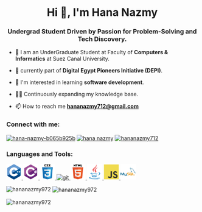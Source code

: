 <h1 align="center">Hi 👋, I'm Hana Nazmy</h1>
<h3 align="center">Undergrad Student Driven by Passion for Problem-Solving and Tech Discovery.</h3>

- 🏫 I am an UnderGraduate Student at Faculty of **Computers & Informatics** at Suez Canal University.
- 🔭 currently part of **Digital Egypt Pioneers Initiative (DEPI)**.
- 🌱 I'm interested in learning **software development**.
- 🏋‍♀ Continuously expanding my knowledge base.

- 📫 How to reach me **hananazmy712@gmail.com**

<h3 align="left">Connect with me:</h3>
<p align="left">
<a href="https://linkedin.com/in/hana-nazmy-b065b925b" target="blank"><img align="center" src="https://raw.githubusercontent.com/rahuldkjain/github-profile-readme-generator/master/src/images/icons/Social/linked-in-alt.svg" alt="hana-nazmy-b065b925b" height="30" width="40" /></a>
<a href="https://codeforces.com/profile/hana nazmy" target="blank"><img align="center" src="https://raw.githubusercontent.com/rahuldkjain/github-profile-readme-generator/master/src/images/icons/Social/codeforces.svg" alt="hana nazmy" height="30" width="40" /></a>
<a href="https://www.leetcode.com/hananazmy712" target="blank"><img align="center" src="https://raw.githubusercontent.com/rahuldkjain/github-profile-readme-generator/master/src/images/icons/Social/leet-code.svg" alt="hananazmy712" height="30" width="40" /></a>
</p>

<h3 align="left">Languages and Tools:</h3>
<p align="left"> <a href="https://www.w3schools.com/cpp/" target="_blank" rel="noreferrer"> <img src="https://raw.githubusercontent.com/devicons/devicon/master/icons/cplusplus/cplusplus-original.svg" alt="cplusplus" width="40" height="40"/> </a> <a href="https://www.w3schools.com/cs/" target="_blank" rel="noreferrer"> <img src="https://raw.githubusercontent.com/devicons/devicon/master/icons/csharp/csharp-original.svg" alt="csharp" width="40" height="40"/> </a> <a href="https://www.w3schools.com/css/" target="_blank" rel="noreferrer"> <img src="https://raw.githubusercontent.com/devicons/devicon/master/icons/css3/css3-original-wordmark.svg" alt="css3" width="40" height="40"/> </a> <a href="https://git-scm.com/" target="_blank" rel="noreferrer"> <img src="https://www.vectorlogo.zone/logos/git-scm/git-scm-icon.svg" alt="git" width="40" height="40"/> </a> <a href="https://www.w3.org/html/" target="_blank" rel="noreferrer"> <img src="https://raw.githubusercontent.com/devicons/devicon/master/icons/html5/html5-original-wordmark.svg" alt="html5" width="40" height="40"/> </a> <a href="https://www.java.com" target="_blank" rel="noreferrer"> <img src="https://raw.githubusercontent.com/devicons/devicon/master/icons/java/java-original.svg" alt="java" width="40" height="40"/> </a> <a href="https://developer.mozilla.org/en-US/docs/Web/JavaScript" target="_blank" rel="noreferrer"> <img src="https://raw.githubusercontent.com/devicons/devicon/master/icons/javascript/javascript-original.svg" alt="javascript" width="40" height="40"/> </a> <a href="https://www.mysql.com/" target="_blank" rel="noreferrer"> <img src="https://raw.githubusercontent.com/devicons/devicon/master/icons/mysql/mysql-original-wordmark.svg" alt="mysql" width="40" height="40"/> </a> </p>

<p><img align="left" src="https://github-readme-stats.vercel.app/api/top-langs?username=hananazmy972&show_icons=true&locale=en&layout=compact" alt="hananazmy972" /></p>

<p>&nbsp;<img align="center" src="https://github-readme-stats.vercel.app/api?username=hananazmy972&show_icons=true&locale=en" alt="hananazmy972" /></p>

<p><img align="center" src="https://github-readme-streak-stats.herokuapp.com/?user=hananazmy972&" alt="hananazmy972" /></p>
